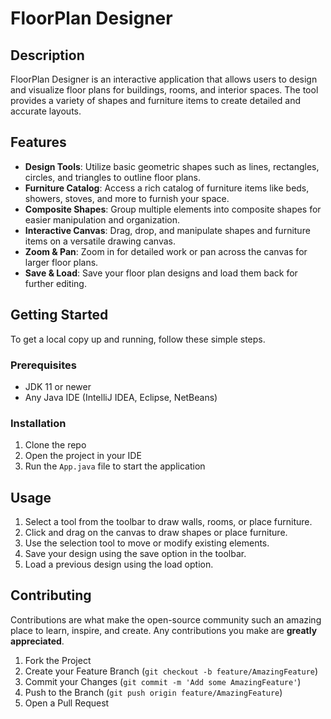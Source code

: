 # FloorPlan Designer

## Description
FloorPlan Designer is an interactive application that allows users to design and visualize floor plans for buildings, rooms, and interior spaces. The tool provides a variety of shapes and furniture items to create detailed and accurate layouts.

## Features
- **Design Tools**: Utilize basic geometric shapes such as lines, rectangles, circles, and triangles to outline floor plans.
- **Furniture Catalog**: Access a rich catalog of furniture items like beds, showers, stoves, and more to furnish your space.
- **Composite Shapes**: Group multiple elements into composite shapes for easier manipulation and organization.
- **Interactive Canvas**: Drag, drop, and manipulate shapes and furniture items on a versatile drawing canvas.
- **Zoom & Pan**: Zoom in for detailed work or pan across the canvas for larger floor plans.
- **Save & Load**: Save your floor plan designs and load them back for further editing.

## Getting Started
To get a local copy up and running, follow these simple steps.

### Prerequisites
- JDK 11 or newer
- Any Java IDE (IntelliJ IDEA, Eclipse, NetBeans)

### Installation
1. Clone the repo
2. Open the project in your IDE
3. Run the `App.java` file to start the application

## Usage
1. Select a tool from the toolbar to draw walls, rooms, or place furniture.
2. Click and drag on the canvas to draw shapes or place furniture.
3. Use the selection tool to move or modify existing elements.
4. Save your design using the save option in the toolbar.
5. Load a previous design using the load option.

## Contributing
Contributions are what make the open-source community such an amazing place to learn, inspire, and create. Any contributions you make are **greatly appreciated**.

1. Fork the Project
2. Create your Feature Branch (`git checkout -b feature/AmazingFeature`)
3. Commit your Changes (`git commit -m 'Add some AmazingFeature'`)
4. Push to the Branch (`git push origin feature/AmazingFeature`)
5. Open a Pull Request

